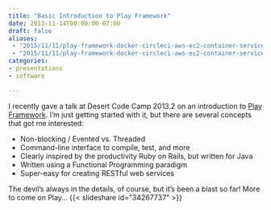 ```yaml
---
title: "Basic Introduction to Play Framework"
date: 2013-11-14T00:00:00-07:00
draft: false
aliases:
 - "2015/11/11/play-framework-docker-circleci-aws-ec2-container-service/index.html"
 - "2015/11/11/play-framework-docker-circleci-aws-ec2-container-service/"
categories:
- presentations
- software

---
```

I recently gave a talk at Desert Code Camp 2013.2 on an introduction to [Play Framework](http://playframework.com/). I’m just getting started with it, but there are several concepts that got me interested:

* Non-blocking / Evented vs. Threaded
* Command-line interface to compile, test, and more
* Clearly inspired by the productivity Ruby on Rails, but written for Java
* Written using a Functional Programming paradigm
* Super-easy for creating RESTful web services

The devil’s always in the details, of course, but it’s been a blast so far! More to come on Play…
{{< slideshare id="34267737" >}}